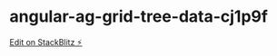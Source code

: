 # angular-ag-grid-tree-data-cj1p9f

[Edit on StackBlitz ⚡️](https://stackblitz.com/edit/angular-ag-grid-tree-data-cj1p9f)